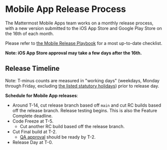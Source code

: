# Mobile App Release Process

The Mattermost Mobile Apps team works on a monthly release process, with a new version submitted to the iOS App Store and Google Play Store on the 16th of each month.

Please refer to [the Mobile Release Playbook](https://community.mattermost.com/playbooks/playbooks/yxb6yyckgbrebe8eiuzmb6w8co/outline) for a most up-to-date checklist.

**Note: iOS App Store approval may take a few days after the 16th.**

## Release Timeline

Note: T-minus counts are measured in "working days" \(weekdays, Monday through Friday, excluding [the listed statutory holidays](https://handbook.mattermost.com/operations/workplace/people/working-at-mattermost/paid-time-off#holidays)\) prior to release day.

**Schedule for Mobile App releases**:
 - Around T-14, cut release branch based off `main` and cut RC builds based off the release branch. Release testing begins. This is also the Feature Complete deadline.
 - Code Freeze at T-5. 
    - Cut another RC build based off the release branch.
 - Cut Final build at T-2.
    - [QA approval](https://community.mattermost.com/playbooks/playbooks/8dx9zrs16bbg8eg1hdhw35zdua) should be ready by T-2.
 - Release Day at T-0.
